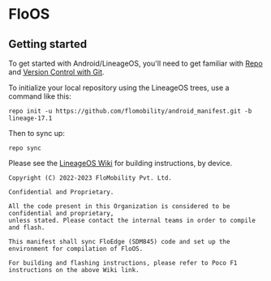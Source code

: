 FloOS
===========

Getting started
---------------

To get started with Android/LineageOS, you'll need to get
familiar with [Repo](https://source.android.com/source/using-repo.html) and [Version Control with Git](https://source.android.com/source/version-control.html).

To initialize your local repository using the LineageOS trees, use a command like this:
```
repo init -u https://github.com/flomobility/android_manifest.git -b lineage-17.1
```
Then to sync up:
```
repo sync
```
Please see the [LineageOS Wiki](https://wiki.lineageos.org/) for building instructions, by device.

```
Copyright (C) 2022-2023 FloMobility Pvt. Ltd.

Confidential and Proprietary.

All the code present in this Organization is considered to be confidential and proprietary,
unless stated. Please contact the internal teams in order to compile and flash.

This manifest shall sync FloEdge (SDM845) code and set up the environment for compilation of FloOS.

For building and flashing instructions, please refer to Poco F1 instructions on the above Wiki link.
```
